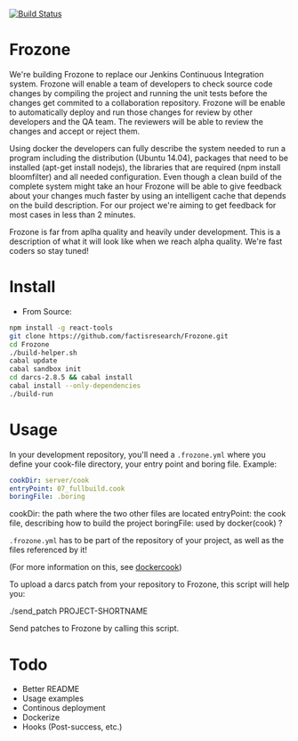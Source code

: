 [![Build Status](https://travis-ci.org/factisresearch/Frozone.svg)](https://travis-ci.org/factisresearch/Frozone)

Frozone
=====

We're building Frozone to replace our Jenkins Continuous Integration system.  Frozone will enable a team of developers to check source code changes by compiling the project and running the unit tests before the changes get commited to a collaboration repository.  Frozone will be enable to automatically deploy and run those changes for review by other developers and the QA team.  The reviewers will be able to review the changes and accept or reject them.

Using docker the developers can fully describe the system needed to run a program including the distribution (Ubuntu 14.04), packages that need to be installed (apt-get install nodejs), the libraries that are required (npm install bloomfilter) and all needed configuration.  Even though a clean build of the complete system might take an hour Frozone will be able to give feedback about your changes much faster by using an intelligent cache that depends on the build description.  For our project we're aiming to get feedback for most cases in less than 2 minutes.

Frozone is far from aplha quality and heavily under development.  This is a description of what it will look like when we reach alpha quality.  We're fast coders so stay tuned!

# Install

* From Source:
```bash
npm install -g react-tools
git clone https://github.com/factisresearch/Frozone.git
cd Frozone
./build-helper.sh
cabal update
cabal sandbox init
cd darcs-2.8.5 && cabal install
cabal install --only-dependencies
./build-run
```

# Usage

In your development repository, you'll need a `.frozone.yml` where you define your cook-file directory, your entry point and boring file. Example:

```yml
cookDir: server/cook
entryPoint: 07_fullbuild.cook
boringFile: .boring
```
cookDir: the path where the two other files are located
entryPoint: the cook file, describing how to build the project
boringFile: used by docker(cook) ?

`.frozone.yml` has to be part of the repository of your project, as well as the files referenced by it!

(For more information on this, see [dockercook](https://github.com/factisresearch/dockercook))

To upload a darcs patch from your repository to Frozone, this script will help you:

./send_patch PROJECT-SHORTNAME

Send patches to Frozone by calling this script.

# Todo

* Better README
* Usage examples
* Continous deployment
* Dockerize
* Hooks (Post-success, etc.)
